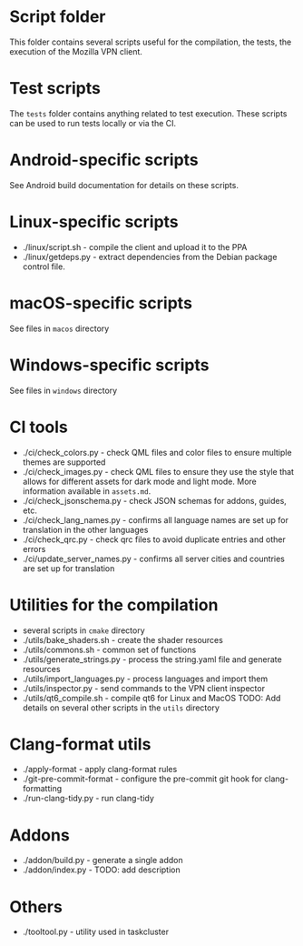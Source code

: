 # Script folder

This folder contains several scripts useful for the compilation, the tests, the
execution of the Mozilla VPN client.

# Test scripts

The `tests` folder contains anything related to test execution. These scripts
can be used to run tests locally or via the CI.

# Android-specific scripts
See Android build documentation for details on these scripts.

# Linux-specific scripts

- ./linux/script.sh - compile the client and upload it to the PPA
- ./linux/getdeps.py - extract dependencies from the Debian package control file.

# macOS-specific scripts
 See files in `macos` directory

# Windows-specific scripts
 See files in `windows` directory

# CI tools

- ./ci/check_colors.py - check QML files and color files to ensure multiple themes are supported
- ./ci/check_images.py - check QML files to ensure they use the style that allows for different assets for dark mode and light mode. More information available in `assets.md`.
- ./ci/check_jsonschema.py - check JSON schemas for addons, guides, etc.
- ./ci/check_lang_names.py - confirms all language names are set up for translation in the other languages
- ./ci/check_qrc.py - check qrc files to avoid duplicate entries and other errors
- ./ci/update_server_names.py - confirms all server cities and countries are set up for translation

# Utilities for the compilation

- several scripts in `cmake` directory
- ./utils/bake_shaders.sh - create the shader resources
- ./utils/commons.sh - common set of functions
- ./utils/generate_strings.py - process the string.yaml file and generate resources
- ./utils/import_languages.py - process languages and import them
- ./utils/inspector.py - send commands to the VPN client inspector
- ./utils/qt6_compile.sh - compile qt6 for Linux and MacOS
TODO: Add details on several other scripts in the `utils` directory

# Clang-format utils

- ./apply-format - apply clang-format rules
- ./git-pre-commit-format - configure the pre-commit git hook for clang-formatting
- ./run-clang-tidy.py - run clang-tidy

# Addons

- ./addon/build.py - generate a single addon
- ./addon/index.py - TODO: add description

# Others

- ./tooltool.py - utility used in taskcluster
